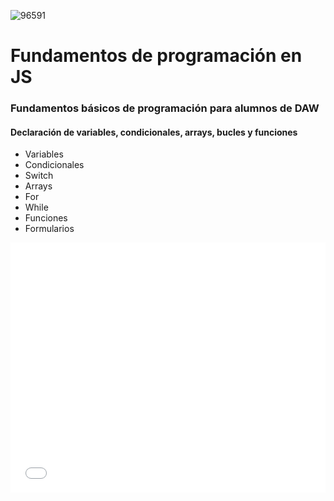 ![96591](https://user-images.githubusercontent.com/73523406/141286536-bbd4eba6-eb27-47ed-8d1c-d78b05d849fd.jpg)

# Fundamentos de programación en JS

### Fundamentos básicos de programación para alumnos de DAW
#### Declaración de variables, condicionales, arrays, bucles y funciones
- Variables
- Condicionales
- Switch
- Arrays
- For
- While
- Funciones
- Formularios
<iframe width="100%" height="400" src="//jsfiddle.net/joanprofe23/oe7jbqhr/3/embedded/js,html,result/" allowfullscreen="allowfullscreen" allowpaymentrequest frameborder="0"></iframe>
